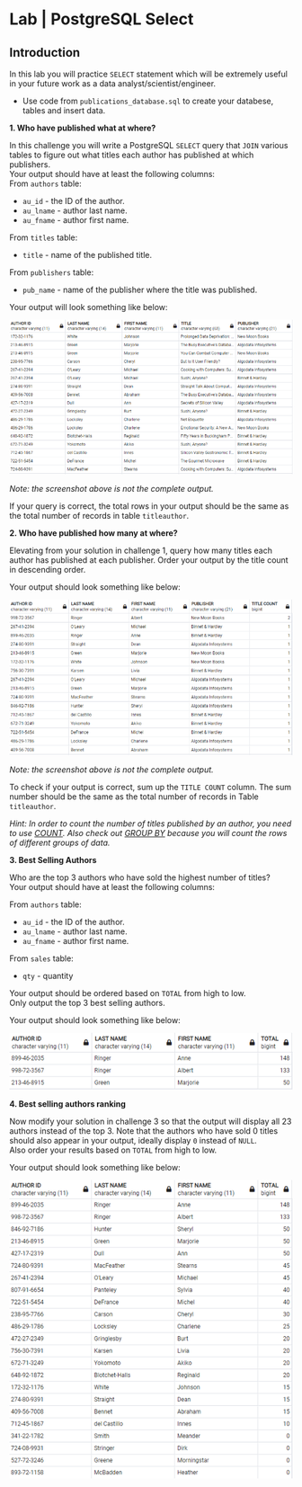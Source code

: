 # Lab | PostgreSQL Select

## Introduction
In this lab you will practice `SELECT` statement which will be extremely useful in your future work as a data analyst/scientist/engineer.  
- Use code from `publications_database.sql` to create your databese, tables and insert data. 
  
**1. Who have published what at where?**

In this challenge you will write a PostgreSQL `SELECT` query that `JOIN` various tables to figure out what titles each author has published at which publishers.   
Your output should have at least the following columns:  
From `authors` table:  
- `au_id` - the ID of the author.
- `au_lname` - author last name. 
- `au_fname` - author first name.   

From `titles` table:  
- `title` - name of the published title.  

From `publishers` table:  
- `pub_name` - name of the publisher where the title was published.

Your output will look something like below:

![Challenge 1 output](./images/challenge-1.png)

*Note: the screenshot above is not the complete output.*

If your query is correct, the total rows in your output should be the same as the total number of records in table `titleauthor`.

**2. Who have published how many at where?**

Elevating from your solution in challenge 1, query how many titles each author has published at each publisher. Order your output by the title count in descending order.  

Your output should look something like below:

![Challenge 2 output](./images/challenge-2.png)

*Note: the screenshot above is not the complete output.*  

To check if your output is correct, sum up the `TITLE COUNT` column. The sum number should be the same as the total number of records in Table `titleauthor`.  

*Hint: In order to count the number of titles published by an author, you need to use [COUNT](https://www.w3resource.com/PostgreSQL/postgresql-count-function.php).  Also check out [GROUP BY](https://www.w3resource.com/PostgreSQL/postgresql-group-by.php) because you will count the rows of different groups of data.*


**3. Best Selling Authors**

Who are the top 3 authors who have sold the highest number of titles?   
Your output should have at least the following columns:  

From `authors` table:  
- `au_id` - the ID of the author.
- `au_lname` - author last name. 
- `au_fname` - author first name. 
  
From `sales` table:
- `qty` - quantity
  
Your output should be ordered based on `TOTAL` from high to low.  
Only output the top 3 best selling authors.

Your output should look something like below:

![Challenge 3 output](./images/challenge-3.png)

**4. Best selling authors ranking**

Now modify your solution in challenge 3 so that the output will display all 23 authors instead of the top 3.  Note that the authors who have sold 0 titles should also appear in your output, ideally display `0` instead of `NULL`.   
Also order your results based on `TOTAL` from high to low. 

Your output should look something like below:

![Challenge 4 output](./images/challenge-4.png)